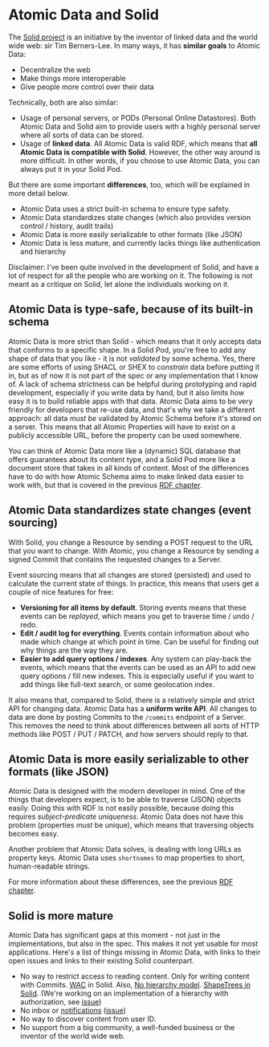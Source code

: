 # Atomic Data and Solid

The [Solid project](https://solidproject.org/) is an initiative by the inventor of linked data and the world wide web: sir Tim Berners-Lee.
In many ways, it has **similar goals** to Atomic Data:

- Decentralize the web
- Make things more interoperable
- Give people more control over their data

Technically, both are also similar:

- Usage of personal servers, or PODs (Personal Online Datastores). Both Atomic Data and Solid aim to provide users with a highly personal server where all sorts of data can be stored.
- Usage of **linked data**. All Atomic Data is valid RDF, which means that **all Atomic Data is compatible with Solid**. However, the other way around is more difficult. In other words, if you choose to use Atomic Data, you can always put it in your Solid Pod.

But there are some important **differences**, too, which will be explained in more detail below.

- Atomic Data uses a strict built-in schema to ensure type safety.
- Atomic Data standardizes state changes (which also provides version control / history, audit trails)
- Atomic Data is more easily serializable to other formats (like JSON)
- Atomic Data is less mature, and currently lacks things like authentication and hierarchy

Disclaimer: I've been quite involved in the development of Solid, and have a lot of respect for all the people who are working on it.
The following is not meant as a critique on Solid, let alone the individuals working on it.

## Atomic Data is type-safe, because of its built-in schema

Atomic Data is more strict than Solid - which means that it only accepts data that conforms to a specific shape.
In a Solid Pod, you're free to add any shape of data that you like - it is not _validated_ by some schema.
Yes, there are some efforts of using SHACL or SHEX to _constrain_ data before putting it in, but as of now it is not part of the spec or any implementation that I know of.
A lack of schema strictness can be helpful during prototyping and rapid development, especially if you write data by hand, but it also limits how easy it is to build reliable apps with that data.
Atomic Data aims to be very friendly for developers that re-use data, and that's why we take a different approach: all data _must be_ validated by Atomic Schema before it's stored on a server.
This means that all Atomic Properties will have to exist on a publicly accessible URL, before the property can be used somewhere.

You can think of Atomic Data more like a (dynamic) SQL database that offers guarantees about its content type, and a Solid Pod more like a document store that takes in all kinds of content.
Most of the differences have to do with how Atomic Schema aims to make linked data easier to work with, but that is covered in the previous [RDF chapter](./rdf.md).

## Atomic Data standardizes state changes (event sourcing)

With Solid, you change a Resource by sending a POST request to the URL that you want to change.
With Atomic, you change a Resource by sending a signed Commit that contains the requested changes to a Server.

Event sourcing means that all changes are stored (persisted) and used to calculate the current state of things.
In practice, this means that users get a couple of nice features for free:

- **Versioning for all items by default**. Storing events means that these events can be _replayed_, which means you get to traverse time / undo / redo.
- **Edit / audit log for everything**. Events contain information about who made which change at which point in time. Can be useful for finding out why things are the way they are.
- **Easier to add query options / indexes**. Any system can play-back the events, which means that the events can be used as an API to add new query options / fill new indexes. This is especially useful if you want to add things like full-text search, or some geolocation index.

It also means that, compared to Solid, there is a relatively simple and strict API for changing data.
Atomic Data has a **uniform write API**.
All changes to data are done by posting Commits to the `/commits` endpoint of a Server.
This removes the need to think about differences between all sorts of HTTP methods like POST / PUT / PATCH, and how servers should reply to that.

## Atomic Data is more easily serializable to other formats (like JSON)

Atomic Data is designed with the modern developer in mind.
One of the things that developers expect, is to be able to traverse (JSON) objects easily.
Doing this with RDF is not easily possible, because doing this requires _subject-predicate uniqueness_.
Atomic Data does not have this problem (properties _must_ be unique), which means that traversing objects becomes easy.

Another problem that Atomic Data solves, is dealing with long URLs as property keys.
Atomic Data uses `shortnames` to map properties to short, human-readable strings.

For more information about these differences, see the previous [RDF chapter](./rdf.md).

## Solid is more mature

Atomic Data has significant gaps at this moment - not just in the implementations, but also in the spec.
This makes it not yet usable for most applications.
Here's a list of things missing in Atomic Data, with links to their open issues and links to their existing Solid counterpart.

- No way to restrict access to reading content. Only for writing content with Commits. [WAC](https://github.com/solid/web-access-control-spec) in Solid. Also, [No hierarchy model](https://github.com/ontola/atomic-data/issues/18). [ShapeTrees in Solid](https://shapetrees.org/TR/specification/index.html#ecosystem). (We're working on an implementation of a hierarchy with authorization, see [issue](https://github.com/ontola/atomic-data/issues/18))
- No inbox or [notifications](https://www.w3.org/TR/ldn/) ([issue](https://github.com/ontola/atomic-data/issues/28))
- No way to discover content from user ID.
- No support from a big community, a well-funded business or the inventor of the world wide web.
